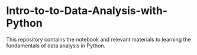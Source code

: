 # Intro-to-to-Data-Analysis-with-Python
This repository contains the notebook and relevant materials to learning the fundamentals of data analysis in Python.

